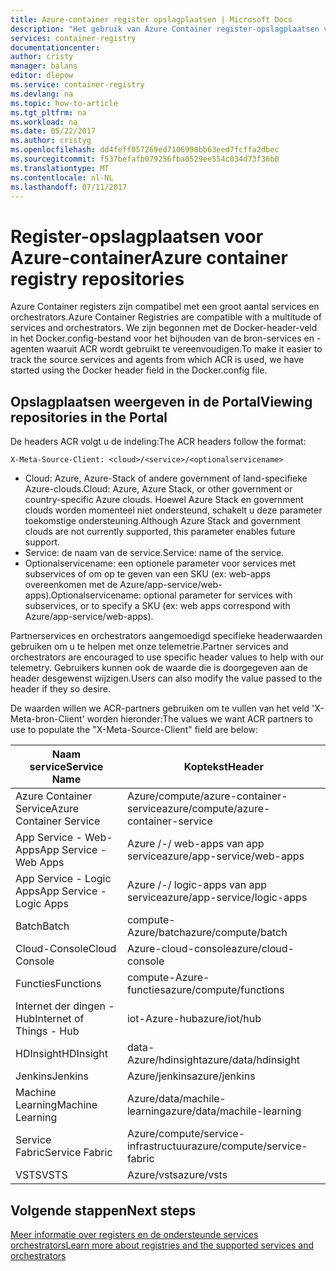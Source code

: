 ```yaml
---
title: Azure-container register opslagplaatsen | Microsoft Docs
description: "Het gebruik van Azure Container register-opslagplaatsen voor Docker-installatiekopieën"
services: container-registry
documentationcenter: 
author: cristy
manager: balans
editor: dlepow
ms.service: container-registry
ms.devlang: na
ms.topic: how-to-article
ms.tgt_pltfrm: na
ms.workload: na
ms.date: 05/22/2017
ms.author: cristyg
ms.openlocfilehash: dd4feff057269ed7106990bb63eed7fcffa2dbec
ms.sourcegitcommit: f537befafb079256fba0529ee554c034d73f36b0
ms.translationtype: MT
ms.contentlocale: nl-NL
ms.lasthandoff: 07/11/2017
---
```

# <a name="azure-container-registry-repositories"></a><span data-ttu-id="405e2-103">Register-opslagplaatsen voor Azure-container</span><span class="sxs-lookup"><span data-stu-id="405e2-103">Azure container registry repositories</span></span>

<span data-ttu-id="405e2-104">Azure Container registers zijn compatibel met een groot aantal services en orchestrators.</span><span class="sxs-lookup"><span data-stu-id="405e2-104">Azure Container Registries are compatible with a multitude of services and orchestrators.</span></span> <span data-ttu-id="405e2-105">We zijn begonnen met de Docker-header-veld in het Docker.config-bestand voor het bijhouden van de bron-services en -agenten waaruit ACR wordt gebruikt te vereenvoudigen.</span><span class="sxs-lookup"><span data-stu-id="405e2-105">To make it easier to track the source services and agents from which ACR is used, we have started using the Docker header field in the Docker.config file.</span></span>



## <a name="viewing-repositories-in-the-portal"></a><span data-ttu-id="405e2-106">Opslagplaatsen weergeven in de Portal</span><span class="sxs-lookup"><span data-stu-id="405e2-106">Viewing repositories in the Portal</span></span>

<span data-ttu-id="405e2-107">De headers ACR volgt u de indeling:</span><span class="sxs-lookup"><span data-stu-id="405e2-107">The ACR headers follow the format:</span></span>
```
X-Meta-Source-Client: <cloud>/<service>/<optionalservicename>
```

* <span data-ttu-id="405e2-108">Cloud: Azure, Azure-Stack of andere government of land-specifieke Azure-clouds.</span><span class="sxs-lookup"><span data-stu-id="405e2-108">Cloud: Azure, Azure Stack, or other government or country-specific Azure clouds.</span></span> <span data-ttu-id="405e2-109">Hoewel Azure Stack en government clouds worden momenteel niet ondersteund, schakelt u deze parameter toekomstige ondersteuning.</span><span class="sxs-lookup"><span data-stu-id="405e2-109">Although Azure Stack and government clouds are not currently supported, this parameter enables future support.</span></span>
* <span data-ttu-id="405e2-110">Service: de naam van de service.</span><span class="sxs-lookup"><span data-stu-id="405e2-110">Service: name of the service.</span></span>
* <span data-ttu-id="405e2-111">Optionalservicename: een optionele parameter voor services met subservices of om op te geven van een SKU (ex: web-apps overeenkomen met de Azure/app-service/web-apps).</span><span class="sxs-lookup"><span data-stu-id="405e2-111">Optionalservicename: optional parameter for services with subservices, or to specify a SKU (ex: web apps correspond with Azure/app-service/web-apps).</span></span>

<span data-ttu-id="405e2-112">Partnerservices en orchestrators aangemoedigd specifieke headerwaarden gebruiken om u te helpen met onze telemetrie.</span><span class="sxs-lookup"><span data-stu-id="405e2-112">Partner services and orchestrators are encouraged to use specific header values to help with our telemetry.</span></span> <span data-ttu-id="405e2-113">Gebruikers kunnen ook de waarde die is doorgegeven aan de header desgewenst wijzigen.</span><span class="sxs-lookup"><span data-stu-id="405e2-113">Users can also modify the value passed to the header if they so desire.</span></span>

<span data-ttu-id="405e2-114">De waarden willen we ACR-partners gebruiken om te vullen van het veld 'X-Meta-bron-Client' worden hieronder:</span><span class="sxs-lookup"><span data-stu-id="405e2-114">The values we want ACR partners to use to populate the "X-Meta-Source-Client" field are below:</span></span>

| <span data-ttu-id="405e2-115">Naam service</span><span class="sxs-lookup"><span data-stu-id="405e2-115">Service Name</span></span>              | <span data-ttu-id="405e2-116">Koptekst</span><span class="sxs-lookup"><span data-stu-id="405e2-116">Header</span></span>                                |
| ------------------------- | ------------------------------------- |
| <span data-ttu-id="405e2-117">Azure Container Service</span><span class="sxs-lookup"><span data-stu-id="405e2-117">Azure Container Service</span></span>   | <span data-ttu-id="405e2-118">Azure/compute/azure-container-service</span><span class="sxs-lookup"><span data-stu-id="405e2-118">azure/compute/azure-container-service</span></span> |
| <span data-ttu-id="405e2-119">App Service - Web-Apps</span><span class="sxs-lookup"><span data-stu-id="405e2-119">App Service - Web Apps</span></span>    | <span data-ttu-id="405e2-120">Azure /-/ web-apps van app service</span><span class="sxs-lookup"><span data-stu-id="405e2-120">azure/app-service/web-apps</span></span>            |
| <span data-ttu-id="405e2-121">App Service - Logic Apps</span><span class="sxs-lookup"><span data-stu-id="405e2-121">App Service - Logic Apps</span></span>  | <span data-ttu-id="405e2-122">Azure /-/ logic-apps van app service</span><span class="sxs-lookup"><span data-stu-id="405e2-122">azure/app-service/logic-apps</span></span>          |
| <span data-ttu-id="405e2-123">Batch</span><span class="sxs-lookup"><span data-stu-id="405e2-123">Batch</span></span>                     | <span data-ttu-id="405e2-124">compute-Azure/batch</span><span class="sxs-lookup"><span data-stu-id="405e2-124">azure/compute/batch</span></span>                   |
| <span data-ttu-id="405e2-125">Cloud-Console</span><span class="sxs-lookup"><span data-stu-id="405e2-125">Cloud Console</span></span>             | <span data-ttu-id="405e2-126">Azure-cloud-console</span><span class="sxs-lookup"><span data-stu-id="405e2-126">azure/cloud-console</span></span>                   |
| <span data-ttu-id="405e2-127">Functies</span><span class="sxs-lookup"><span data-stu-id="405e2-127">Functions</span></span>                 | <span data-ttu-id="405e2-128">compute-Azure-functies</span><span class="sxs-lookup"><span data-stu-id="405e2-128">azure/compute/functions</span></span>               |
| <span data-ttu-id="405e2-129">Internet der dingen - Hub</span><span class="sxs-lookup"><span data-stu-id="405e2-129">Internet of Things - Hub</span></span>  | <span data-ttu-id="405e2-130">iot-Azure-hub</span><span class="sxs-lookup"><span data-stu-id="405e2-130">azure/iot/hub</span></span>                         |
| <span data-ttu-id="405e2-131">HDInsight</span><span class="sxs-lookup"><span data-stu-id="405e2-131">HDInsight</span></span>                 | <span data-ttu-id="405e2-132">data-Azure/hdinsight</span><span class="sxs-lookup"><span data-stu-id="405e2-132">azure/data/hdinsight</span></span>                  |
| <span data-ttu-id="405e2-133">Jenkins</span><span class="sxs-lookup"><span data-stu-id="405e2-133">Jenkins</span></span>                   | <span data-ttu-id="405e2-134">Azure/jenkins</span><span class="sxs-lookup"><span data-stu-id="405e2-134">azure/jenkins</span></span>                         |
| <span data-ttu-id="405e2-135">Machine Learning</span><span class="sxs-lookup"><span data-stu-id="405e2-135">Machine Learning</span></span>          | <span data-ttu-id="405e2-136">Azure/data/machile-learning</span><span class="sxs-lookup"><span data-stu-id="405e2-136">azure/data/machile-learning</span></span>           |
| <span data-ttu-id="405e2-137">Service Fabric</span><span class="sxs-lookup"><span data-stu-id="405e2-137">Service Fabric</span></span>            | <span data-ttu-id="405e2-138">Azure/compute/service-infrastructuur</span><span class="sxs-lookup"><span data-stu-id="405e2-138">azure/compute/service-fabric</span></span>          |
| <span data-ttu-id="405e2-139">VSTS</span><span class="sxs-lookup"><span data-stu-id="405e2-139">VSTS</span></span>                      | <span data-ttu-id="405e2-140">Azure/vsts</span><span class="sxs-lookup"><span data-stu-id="405e2-140">azure/vsts</span></span>                            |


## <a name="next-steps"></a><span data-ttu-id="405e2-141">Volgende stappen</span><span class="sxs-lookup"><span data-stu-id="405e2-141">Next steps</span></span>
[<span data-ttu-id="405e2-142">Meer informatie over registers en de ondersteunde services orchestrators</span><span class="sxs-lookup"><span data-stu-id="405e2-142">Learn more about registries and the supported services and orchestrators</span></span>](container-registry-intro.md)

